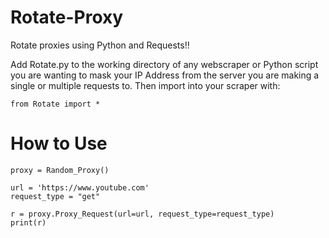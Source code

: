 # Rotate-Proxy

Rotate proxies using Python and Requests!!

Add Rotate.py to the working directory of any webscraper or Python script you are wanting to mask your IP Address from the server you are making a single or multiple requests to. Then import into your scraper with:

`from Rotate import *`

# How to Use

``` 
proxy = Random_Proxy()

url = 'https://www.youtube.com'
request_type = "get"

r = proxy.Proxy_Request(url=url, request_type=request_type)
print(r) 
```
